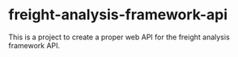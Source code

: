 # freight-analysis-framework-api
This is a project to create a proper web API for the freight analysis framework API.
